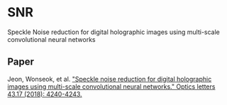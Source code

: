 # SNR
Speckle Noise reduction for digital holographic images using multi-scale convolutional neural networks

## Paper
Jeon, Wonseok, et al. ["Speckle noise reduction for digital holographic images using multi-scale convolutional neural networks." Optics letters 43.17 (2018): 4240-4243.](https://www.osapublishing.org/ol/fulltext.cfm?uri=ol-43-17-4240&id=396485)
